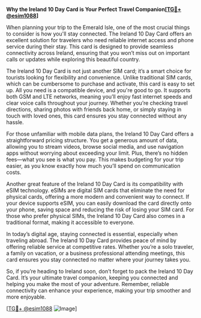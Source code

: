 **Why the Ireland 10 Day Card is Your Perfect Travel Companion[[TG💪+ @esim1088](https://t.me/s/esim1088)]**

When planning your trip to the Emerald Isle, one of the most crucial things to consider is how you'll stay connected. The Ireland 10 Day Card offers an excellent solution for travelers who need reliable internet access and phone service during their stay. This card is designed to provide seamless connectivity across Ireland, ensuring that you won’t miss out on important calls or updates while exploring this beautiful country.

The Ireland 10 Day Card is not just another SIM card; it’s a smart choice for tourists looking for flexibility and convenience. Unlike traditional SIM cards, which can be cumbersome to purchase and activate, this card is easy to set up. All you need is a compatible device, and you're good to go. It supports both GSM and LTE networks, meaning you’ll enjoy fast internet speeds and clear voice calls throughout your journey. Whether you’re checking travel directions, sharing photos with friends back home, or simply staying in touch with loved ones, this card ensures you stay connected without any hassle.

For those unfamiliar with mobile data plans, the Ireland 10 Day Card offers a straightforward pricing structure. You get a generous amount of data, allowing you to stream videos, browse social media, and use navigation apps without worrying about exceeding your limit. Plus, there’s no hidden fees—what you see is what you pay. This makes budgeting for your trip easier, as you know exactly how much you’ll spend on communication costs.

Another great feature of the Ireland 10 Day Card is its compatibility with eSIM technology. eSIMs are digital SIM cards that eliminate the need for physical cards, offering a more modern and convenient way to connect. If your device supports eSIM, you can easily download the card directly onto your phone, saving space and reducing the risk of losing your SIM card. For those who prefer physical SIMs, the Ireland 10 Day Card also comes in a traditional format, making it accessible to everyone.

In today’s digital age, staying connected is essential, especially when traveling abroad. The Ireland 10 Day Card provides peace of mind by offering reliable service at competitive rates. Whether you’re a solo traveler, a family on vacation, or a business professional attending meetings, this card ensures you stay connected no matter where your journey takes you.

So, if you’re heading to Ireland soon, don’t forget to pack the Ireland 10 Day Card. It’s your ultimate travel companion, keeping you connected and helping you make the most of your adventure. Remember, reliable connectivity can enhance your experience, making your trip smoother and more enjoyable.

[[TG💪+ @esim1088](https://t.me/s/esim1088) ![Image](https://i.postimg.cc/Y0z9fWf4/image.png)]